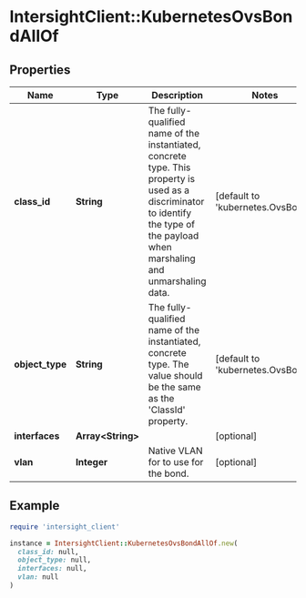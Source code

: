 # IntersightClient::KubernetesOvsBondAllOf

## Properties

| Name | Type | Description | Notes |
| ---- | ---- | ----------- | ----- |
| **class_id** | **String** | The fully-qualified name of the instantiated, concrete type. This property is used as a discriminator to identify the type of the payload when marshaling and unmarshaling data. | [default to &#39;kubernetes.OvsBond&#39;] |
| **object_type** | **String** | The fully-qualified name of the instantiated, concrete type. The value should be the same as the &#39;ClassId&#39; property. | [default to &#39;kubernetes.OvsBond&#39;] |
| **interfaces** | **Array&lt;String&gt;** |  | [optional] |
| **vlan** | **Integer** | Native VLAN for to use for the bond. | [optional] |

## Example

```ruby
require 'intersight_client'

instance = IntersightClient::KubernetesOvsBondAllOf.new(
  class_id: null,
  object_type: null,
  interfaces: null,
  vlan: null
)
```

